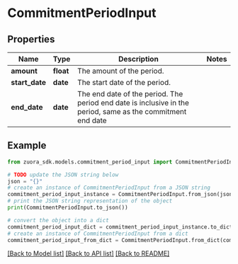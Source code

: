 # CommitmentPeriodInput


## Properties

Name | Type | Description | Notes
------------ | ------------- | ------------- | -------------
**amount** | **float** | The amount of the period. | 
**start_date** | **date** | The start date of the period. | 
**end_date** | **date** | The end date of the period. The period end date is inclusive in the period, same as the commitment end date | 

## Example

```python
from zuora_sdk.models.commitment_period_input import CommitmentPeriodInput

# TODO update the JSON string below
json = "{}"
# create an instance of CommitmentPeriodInput from a JSON string
commitment_period_input_instance = CommitmentPeriodInput.from_json(json)
# print the JSON string representation of the object
print(CommitmentPeriodInput.to_json())

# convert the object into a dict
commitment_period_input_dict = commitment_period_input_instance.to_dict()
# create an instance of CommitmentPeriodInput from a dict
commitment_period_input_from_dict = CommitmentPeriodInput.from_dict(commitment_period_input_dict)
```
[[Back to Model list]](../README.md#documentation-for-models) [[Back to API list]](../README.md#documentation-for-api-endpoints) [[Back to README]](../README.md)


